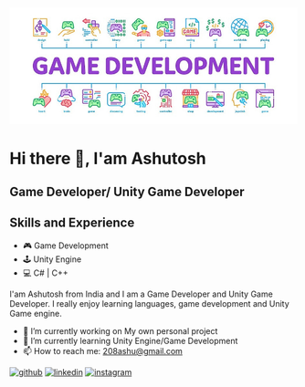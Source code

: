 ![Game Developer>](https://github.com/AshutoshR10/Ashutosh-Sharma/blob/main/pngtree-video-game-development-minimal-infographic-web-banner-vector-image_1432541.jpg)


# Hi there 👋, I'am Ashutosh
## Game Developer/ Unity Game Developer
## Skills and Experience
* 🎮 Game Development
* 🕹️ Unity Engine
* 💻 C# | C++

I'am Ashutosh from India and I am a Game Developer and Unity Game Developer. I really enjoy learning languages, game development and Unity Game engine.

- 🔭 I’m currently working on My own personal project 
- 🌱 I’m currently learning Unity Engine/Game Development 
- 📫 How to reach me: 208ashu@gmail.com 


[<img src='https://cdn.jsdelivr.net/npm/simple-icons@3.0.1/icons/github.svg' alt='github' height='40'>](https://github.com/AshutoshR10)  [<img src='https://cdn.jsdelivr.net/npm/simple-icons@3.0.1/icons/linkedin.svg' alt='linkedin' height='40'>](https://www.linkedin.com/in/https://www.linkedin.com/in/ashutosh-sharma-UnityGamedeveloper//)  [<img src='https://cdn.jsdelivr.net/npm/simple-icons@3.0.1/icons/instagram.svg' alt='instagram' height='40'>](https://www.instagram.com/https://www.instagram.com/ashutosh_sharm_a//)  






